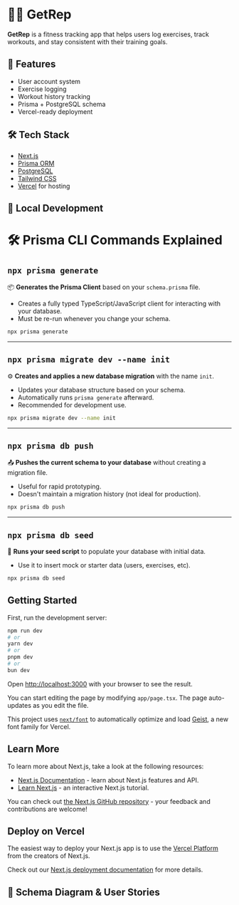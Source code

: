 # 🏋️‍♂️ GetRep

**GetRep** is a fitness tracking app that helps users log exercises, track workouts, and stay consistent with their training goals.

## 🚀 Features

- User account system
- Exercise logging
- Workout history tracking
- Prisma + PostgreSQL schema
- Vercel-ready deployment

## 🛠️ Tech Stack

- [Next.js](https://nextjs.org/)
- [Prisma ORM](https://www.prisma.io/)
- [PostgreSQL](https://www.postgresql.org/)
- [Tailwind CSS](https://tailwindcss.com/)
- [Vercel](https://vercel.com/) for hosting

## 🧪 Local Development

# 🛠️ Prisma CLI Commands Explained

## `npx prisma generate`

📦 **Generates the Prisma Client** based on your `schema.prisma` file.

- Creates a fully typed TypeScript/JavaScript client for interacting with your database.
- Must be re-run whenever you change your schema.

```bash
npx prisma generate
```

---

## `npx prisma migrate dev --name init`

⚙️ **Creates and applies a new database migration** with the name `init`.

- Updates your database structure based on your schema.
- Automatically runs `prisma generate` afterward.
- Recommended for development use.

```bash
npx prisma migrate dev --name init
```

---

## `npx prisma db push`

📤 **Pushes the current schema to your database** without creating a migration file.

- Useful for rapid prototyping.
- Doesn't maintain a migration history (not ideal for production).

```bash
npx prisma db push
```

---

## `npx prisma db seed`

🌱 **Runs your seed script** to populate your database with initial data.

- Use it to insert mock or starter data (users, exercises, etc).

```bash
npx prisma db seed
```

## Getting Started

First, run the development server:

```bash
npm run dev
# or
yarn dev
# or
pnpm dev
# or
bun dev
```

Open [http://localhost:3000](http://localhost:3000) with your browser to see the result.

You can start editing the page by modifying `app/page.tsx`. The page auto-updates as you edit the file.

This project uses [`next/font`](https://nextjs.org/docs/app/building-your-application/optimizing/fonts) to automatically optimize and load [Geist](https://vercel.com/font), a new font family for Vercel.

## Learn More

To learn more about Next.js, take a look at the following resources:

- [Next.js Documentation](https://nextjs.org/docs) - learn about Next.js features and API.
- [Learn Next.js](https://nextjs.org/learn) - an interactive Next.js tutorial.

You can check out [the Next.js GitHub repository](https://github.com/vercel/next.js) - your feedback and contributions are welcome!

## Deploy on Vercel

The easiest way to deploy your Next.js app is to use the [Vercel Platform](https://vercel.com/new?utm_medium=default-template&filter=next.js&utm_source=create-next-app&utm_campaign=create-next-app-readme) from the creators of Next.js.

Check out our [Next.js deployment documentation](https://nextjs.org/docs/app/building-your-application/deploying) for more details.
## 🧠 Schema Diagram & User Stories
